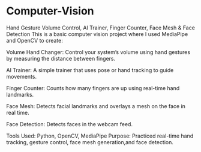 # Computer-Vision

Hand Gesture Volume Control, AI Trainer, Finger Counter, Face Mesh & Face Detection
This is a basic computer vision project where I used MediaPipe and OpenCV to create:

Volume Hand Changer: Control your system’s volume using hand gestures by measuring the distance between fingers.

AI Trainer: A simple trainer that uses pose or hand tracking to guide movements.

Finger Counter: Counts how many fingers are up using real-time hand landmarks.

Face Mesh: Detects facial landmarks and overlays a mesh on the face in real time.

Face Detection: Detects faces in the webcam feed.

Tools Used: Python, OpenCV, MediaPipe
Purpose: Practiced real-time hand tracking, gesture control, face mesh generation,and face detection.
